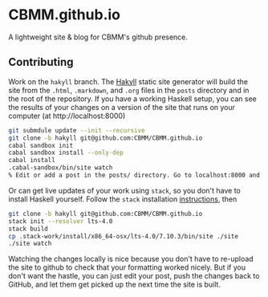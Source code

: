 # CBMM.github.io

A lightweight site & blog for CBMM's github presence.

## Contributing

Work on the `hakyll` branch. The [Hakyll](http://jaspervdj.be/hakyll) static site generator will build the site from the `.html`, `.markdown`, and `.org` files in the `posts` directory and in the root of the repository. If you have a working Haskell setup, you can see the results of your changes on a version of the site that runs on your computer (at http://localhost:8000)

```bash
git submdule update --init --recursive
git clone -b hakyll git@github.com:CBMM/CBMM.github.io
cabal sandbox init
cabal sandbox install --only-dep
cabal install
.cabal-sandbox/bin/site watch
% Edit or add a post in the posts/ directory. Go to localhost:8000 and reload
```

Or can get live updates of your work using `stack`, so you don't have to install Haskell yourself. Follow the `stack` installation [instructions](http://docs.haskellstack.org/en/stable/install_and_upgrade.html), then

```bash
git clone -b hakyll git@github.com:CBMM/CBMM.github.io
stack init --resolver lts-4.0
stack build
cp .stack-work/install/x86_64-osx/lts-4.0/7.10.3/bin/site ./site
./site watch
```

Watching the changes locally is nice because you don't have to re-upload the site to github to check that your formatting worked nicely. But if you don't want the hastle, you can just edit your post, push the changes back to GitHub, and let them get picked up the next time the site is built.
